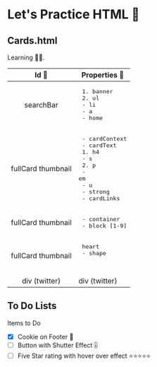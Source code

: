# Let's Practice HTML 🎨
## Cards.html 
Learning 🦺🥽.

|         Id 🎫        	| Properties 🎨                                                                                                                                                                                                                                                   	|
|:-------------------:	|----------------------------------------------------------------------------------------------------------------------------------------------------------------------------------------------------------------------------------------------------------------	|
|  searchBar          	| <pre> 1. banner<br>       2. ul<br>           - li<br>           - a<br>           - home</pre>                                                                                                                                                                	|
|  fullCard thumbnail 	| <pre> - cardContext<br>            - cardText<br>                1. h4 <br>                    - s<br>                2. p<br>                    - em<br>                        - u<br>                        - strong<br>            - cardLinks<br></pre> 	|
|  fullCard thumbnail 	|  <pre> - container<br>            - block [1-9]<br></pre>                                                                                                                                                                                                      	|
|  fullCard thumbnail 	| <pre> heart<br>            - shape<pre>                                                                                                                                                                                                                        	|
|  div (twitter)      	|  div (twitter)                                                                                                                                                                                                                                                 	|  

## To Do Lists  

Items to Do  
- [x] Cookie on Footer 🍪  
- [ ] Button with Shutter Effect 🎚  
- [ ] Five Star rating with hover over effect ⭐⭐⭐⭐⭐  
